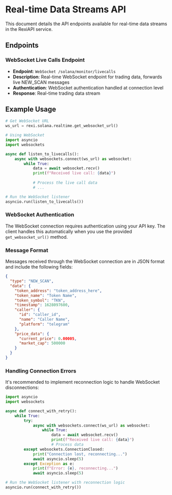 # Real-time Data Streams API

This document details the API endpoints available for real-time data streams in the RexiAPI service.

## Endpoints

### WebSocket Live Calls Endpoint
- **Endpoint**: `WebSocket /solana/monitor/livecalls`
- **Description**: Real-time WebSocket endpoint for trading data, forwards live NEW_SCAN messages
- **Authentication**: WebSocket authentication handled at connection level
- **Response**: Real-time trading data stream

## Example Usage

```python
# Get WebSocket URL
ws_url = rexi.solana.realtime.get_websocket_url()

# Using WebSocket
import asyncio
import websockets

async def listen_to_livecalls():
    async with websockets.connect(ws_url) as websocket:
        while True:
            data = await websocket.recv()
            print(f"Received live call: {data}")
            
            # Process the live call data
            # ...

# Run the WebSocket listener
asyncio.run(listen_to_livecalls())
```

### WebSocket Authentication

The WebSocket connection requires authentication using your API key. The client handles this automatically when you use the provided `get_websocket_url()` method.

### Message Format

Messages received through the WebSocket connection are in JSON format and include the following fields:

```json
{
  "type": "NEW_SCAN",
  "data": {
    "token_address": "token_address_here",
    "token_name": "Token Name",
    "token_symbol": "TKN",
    "timestamp": 1628097600,
    "caller": {
      "id": "caller_id",
      "name": "Caller Name",
      "platform": "telegram"
    },
    "price_data": {
      "current_price": 0.00005,
      "market_cap": 500000
    }
  }
}
```

### Handling Connection Errors

It's recommended to implement reconnection logic to handle WebSocket disconnections:

```python
import asyncio
import websockets

async def connect_with_retry():
    while True:
        try:
            async with websockets.connect(ws_url) as websocket:
                while True:
                    data = await websocket.recv()
                    print(f"Received live call: {data}")
                    # Process data
        except websockets.ConnectionClosed:
            print("Connection lost, reconnecting...")
            await asyncio.sleep(5)
        except Exception as e:
            print(f"Error: {e}, reconnecting...")
            await asyncio.sleep(5)

# Run the WebSocket listener with reconnection logic
asyncio.run(connect_with_retry())
```
